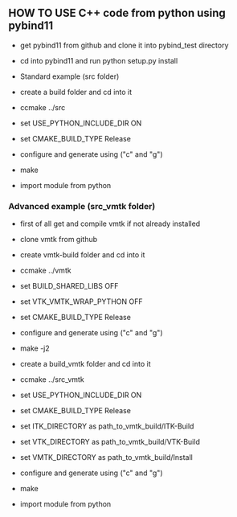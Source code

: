 ## HOW TO USE C++ code from python using pybind11

- get pybind11 from github and clone it into pybind_test directory
- cd into pybind11 and run python setup.py install

- Standard example (src folder)
- create a build folder and cd into it
- ccmake ../src
- set USE_PYTHON_INCLUDE_DIR ON
- set CMAKE_BUILD_TYPE Release
- configure and generate using ("c" and "g")
- make
- import module from python


### Advanced example (src_vmtk folder)
- first of all get and compile vmtk if not already installed
- clone vmtk from github
- create vmtk-build folder and cd into it
- ccmake ../vmtk
- set BUILD_SHARED_LIBS OFF
- set VTK_VMTK_WRAP_PYTHON OFF
- set CMAKE_BUILD_TYPE Release
- configure and generate using ("c" and "g")
- make -j2

- create a build_vmtk folder and cd into it
- ccmake ../src_vmtk
- set USE_PYTHON_INCLUDE_DIR ON
- set CMAKE_BUILD_TYPE Release
- set ITK_DIRECTORY as path_to_vmtk_build/ITK-Build
- set VTK_DIRECTORY as path_to_vmtk_build/VTK-Build
- set VMTK_DIRECTORY as path_to_vmtk_build/Install
- configure and generate using ("c" and "g")

- make
- import module from python

